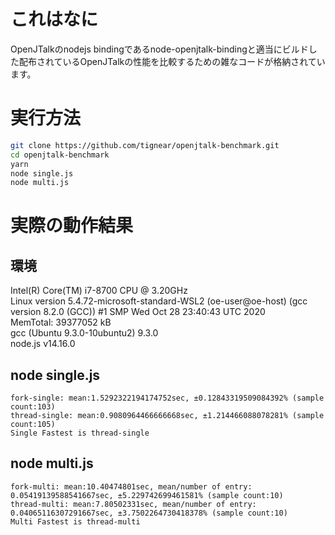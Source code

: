 # これはなに
OpenJTalkのnodejs bindingであるnode-openjtalk-bindingと適当にビルドした配布されているOpenJTalkの性能を比較するための雑なコードが格納されています。

# 実行方法
```sh
git clone https://github.com/tignear/openjtalk-benchmark.git
cd openjtalk-benchmark
yarn
node single.js
node multi.js
```

# 実際の動作結果
## 環境
Intel(R) Core(TM) i7-8700 CPU @ 3.20GHz  
Linux version 5.4.72-microsoft-standard-WSL2 (oe-user@oe-host) (gcc version 8.2.0 (GCC)) #1 SMP Wed Oct 28 23:40:43 UTC 2020  
MemTotal:       39377052 kB  
gcc (Ubuntu 9.3.0-10ubuntu2) 9.3.0  
node.js v14.16.0
## node single.js
```
fork-single: mean:1.5292322194174752sec, ±0.12843319509084392% (sample count:103)
thread-single: mean:0.9080964466666668sec, ±1.214466088078281% (sample count:105)
Single Fastest is thread-single
```
## node multi.js
```
fork-multi: mean:10.40474801sec, mean/number of entry: 0.05419139588541667sec, ±5.229742699461581% (sample count:10)
thread-multi: mean:7.80502331sec, mean/number of entry: 0.04065116307291667sec, ±3.7502264730418378% (sample count:10)
Multi Fastest is thread-multi
```